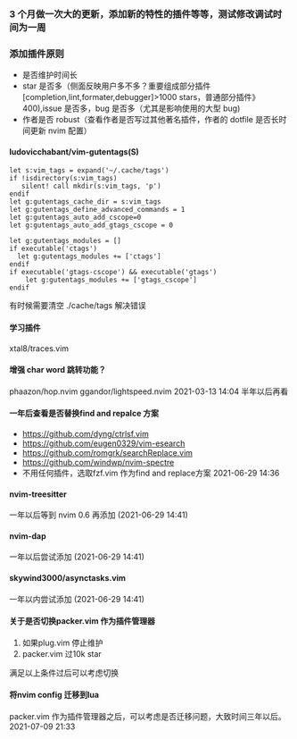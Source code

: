 ### 3 个月做一次大的更新，添加新的特性的插件等等，测试修改调试时间为一周

### 添加插件原则

- 是否维护时间长
- star 是否多（侧面反映用户多不多？重要组成部分插件 [completion,lint,formater,debugger]>1000 stars，普通部分插件》400),issue 是否多，bug 是否多（尤其是影响使用的大型 bug)
- 作者是否 robust（查看作者是否写过其他著名插件，作者的 dotfile 是否长时间更新 nvim 配置）

#### ludovicchabant/vim-gutentags(S)

```
let s:vim_tags = expand('~/.cache/tags')
if !isdirectory(s:vim_tags)
   silent! call mkdir(s:vim_tags, 'p')
endif
let g:gutentags_cache_dir = s:vim_tags
let g:gutentags_define_advanced_commands = 1
let g:gutentags_auto_add_cscope=0
let g:gutentags_auto_add_gtags_cscope = 0

let g:gutentags_modules = []
if executable('ctags')
  let g:gutentags_modules += ['ctags']
endif
if executable('gtags-cscope') && executable('gtags')
	let g:gutentags_modules += ['gtags_cscope']
endif
```

有时候需要清空 ./cache/tags 解决错误

#### 学习插件

xtal8/traces.vim

#### 增强 char word 跳转功能？

phaazon/hop.nvim
ggandor/lightspeed.nvim
2021-03-13 14:04
半年以后再看

#### 一年后查看是否替换find and repalce 方案

- https://github.com/dyng/ctrlsf.vim
- https://github.com/eugen0329/vim-esearch
- https://github.com/romgrk/searchReplace.vim
- https://github.com/windwp/nvim-spectre
- 不用任何插件，选取fzf.vim 作为find and replace方案
  2021-06-29 14:36

#### nvim-treesitter

一年以后等到 nvim 0.6 再添加 (2021-06-29 14:41)

#### nvim-dap

一年以后尝试添加 (2021-06-29 14:41)

#### skywind3000/asynctasks.vim

一年以内尝试添加 (2021-06-29 14:41)


#### 关于是否切换packer.vim 作为插件管理器
1. 如果plug.vim 停止维护
2. packer.vim 过10k star

满足以上条件过后可以考虑切换

#### 将nvim config 迁移到lua 
packer.vim 作为插件管理器之后，可以考虑是否迁移问题，大致时间三年以后。
2021-07-09 21:33
